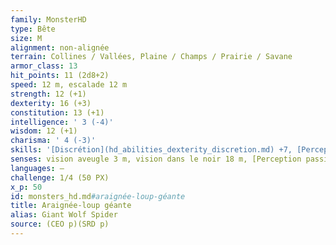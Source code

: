 ```yaml
---
family: MonsterHD
type: Bête
size: M
alignment: non-alignée
terrain: Collines / Vallées, Plaine / Champs / Prairie / Savane
armor_class: 13
hit_points: 11 (2d8+2)
speed: 12 m, escalade 12 m
strength: 12 (+1)
dexterity: 16 (+3)
constitution: 13 (+1)
intelligence: ' 3 (-4)'
wisdom: 12 (+1)
charisma: ' 4 (-3)'
skills: '[Discrétion](hd_abilities_dexterity_discretion.md) +7, [Perception](hd_abilities_wisdom_perception.md) +3'
senses: vision aveugle 3 m, vision dans le noir 18 m, [Perception passive](hd_abilities_dexterity_perception_passive.md) 13
languages: —
challenge: 1/4 (50 PX)
x_p: 50
id: monsters_hd.md#araignée-loup-géante
title: Araignée-loup géante
alias: Giant Wolf Spider
source: (CEO p)(SRD p)
---
```


